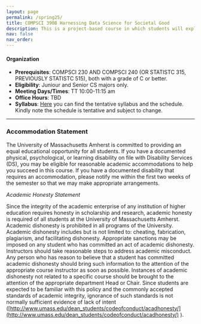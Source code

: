 ```yaml
---
layout: page
permalink: /spring25/
title: COMPSCI 390B Harnessing Data Science for Societal Good
description: This is a project-based course in which students will explore using large-scale datasets and data analysis to address real-world societal problems in domains such as sustainability, health, and work with different techniques of data analysis and processing. Students will address problems of societal or industrial relevance. Each semester, the course will offer one or more real-world datasets and a selection of sample problems and students will define a project based on these datasets to address a real-word problem in a group setting. Students will collaborate in groups for their project. Students will explore modern data processing tools and software systems to build data processing pipelines for their chosen project. Throughout the course, students will be expected to present their project ideas, develop project proposals outlining their implementation plans, and conclude with a final presentation and report submission. This course provides students with the opportunity to integrate their analytical and collaborative skills for real-world problem-solving.  This course counts as a CS Elective toward the CS Major.
nav: false
nav_order:
---
```

#### Organization
- **Prerequisites**: COMPSCI 230 AND COMPSCI 240 (OR STATISTC 315, PREVIOUSLY STATISTC 515), both with a grade of C or better.
- **Eligibility**: Juniour and Senior CS majors only.
- **Meeting Days/Times**: TT 10:00-11:15 am
- **Office Hours**: TBD
- **Syllabus**: [Here](/assets/pdf/course/s24.pdf) you can find the tentative syllabus and the schedule. Kindly note the schedule is tentative and subject to change.

----------------------------------
### Accommodation Statement
The University of Massachusetts Amherst is committed to providing an equal educational opportunity for all students. If you have a documented physical, psychological, or learning disability on file with Disability Services (DS), you may be eligible for reasonable academic accommodations to help you succeed in this course. If you have a documented disability that requires an accommodation, please notify me within the first two weeks of the semester so that we may make appropriate arrangements.

*Academic Honesty Statement*

Since the integrity of the academic enterprise of any institution of higher education requires honesty in scholarship and research, academic honesty is required of all students at the University of Massachusetts Amherst. Academic dishonesty is prohibited in all programs of the University. Academic dishonesty includes but is not limited to: cheating, fabrication, plagiarism, and facilitating dishonesty. Appropriate sanctions may be imposed on any student who has committed an act of academic dishonesty. Instructors should take reasonable steps to address academic misconduct. Any person who has reason to believe that a student has committed academic dishonesty should bring such information to the attention of the appropriate course instructor as soon as possible. Instances of academic dishonesty not related to a specific course should be brought to the attention of the appropriate department Head or Chair. Since students are expected to be familiar with this policy and the commonly accepted standards of academic integrity, ignorance of such standards is not normally sufficient evidence of lack of intent ([http://www.umass.edu/dean_students/codeofconduct/acadhonesty/](http://www.umass.edu/dean_students/codeofconduct/acadhonesty/) ).
